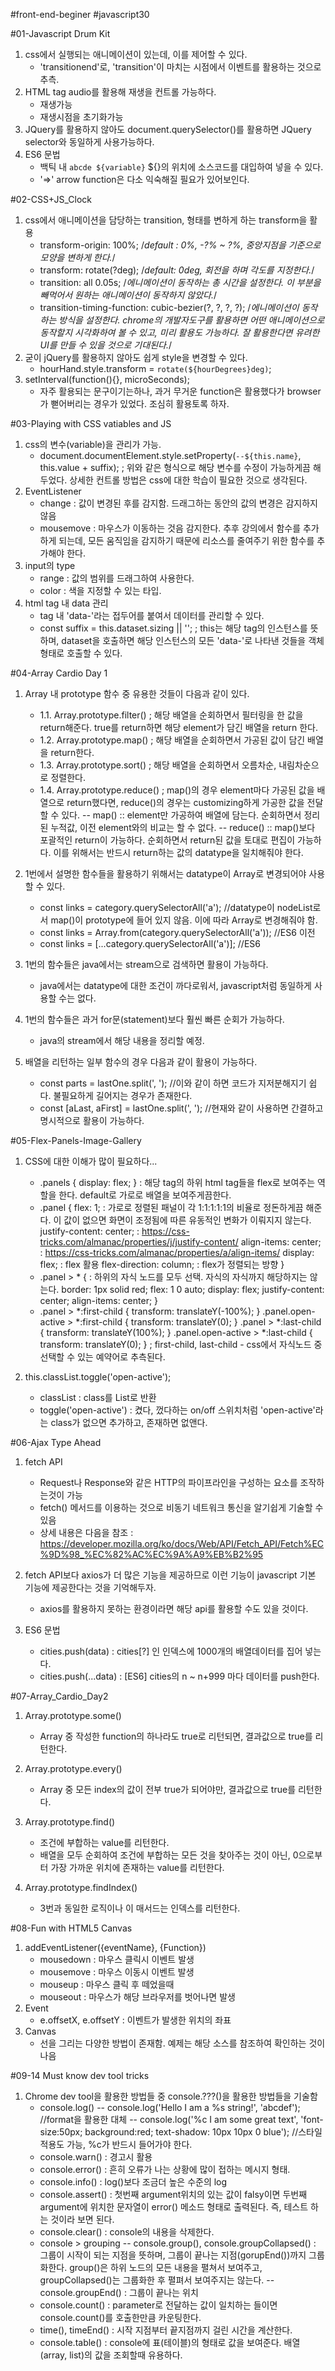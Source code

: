#front-end-beginer
#javascript30

#01-Javascript Drum Kit
1. css에서 실행되는 애니메이션이 있는데, 이를 제어할 수 있다. 
    - 'transitionend'로, 'transition'이 마치는 시점에서 이벤트를 활용하는 것으로 추측.
2. HTML tag audio를 활용해 재생을 컨트롤 가능하다.
    - 재생가능
    - 재생시점을 초기화가능
3. JQuery를 활용하지 않아도 document.querySelector()를 활용하면 JQuery selector와 동일하게 사용가능하다.
4. ES6 문법
    - 백틱 내 `abcde ${variable}` ${}의 위치에 소스코드를 대입하여 넣을 수 있다.
    - '=>' arrow function은 다소 익숙해질 필요가 있어보인다.


#02-CSS+JS_Clock
1. css에서 애니메이션을 담당하는 transition, 형태를 변하게 하는 transform을 활용
    - transform-origin: 100%; /*default : 0%, -?% ~ ?%, 중앙지점을 기준으로 모양을 변하게 한다.*/
    - transform: rotate(?deg); /*default: 0deg, 회전을 하며 각도를 지정한다.*/
    - transition: all 0.05s; /*에니메이션이 동작하는 총 시간을 설정한다. 이 부분을 빼먹어서 원하는 애니메이션이 동작하지 않았다.*/
    - transition-timing-function: cubic-bezier(?, ?, ?, ?); /*에니메이션이 동작하는 방식을 설정한다. chrome의 개발자도구를 활용하면 어떤 애니메이션으로 동작할지 시각화하여 볼 수 있고, 미리 활용도 가능하다. 잘 활용한다면 유려한 UI를 만들 수 있을 것으로 기대된다.*/
2. 굳이 jQuery를 활용하지 않아도 쉽게 style을 변경할 수 있다.
    - hourHand.style.transform = `rotate(${hourDegrees}deg)`;
3. setInterval(function(){}, microSeconds);
    - 자주 활용되는 문구이기는하나, 과거 무거운 function은 활용했다가 browser가 뻗어버리는 경우가 있었다. 조심히 활용토록 하자.


#03-Playing with CSS vatiables and JS
1. css의 변수(variable)을 관리가 가능.
    - document.documentElement.style.setProperty(`--${this.name}`, this.value + suffix);
      ; 위와 같은 형식으로 해당 변수를 수정이 가능하게끔 해두었다. 상세한 컨트롤 방법은 css에 대한 학습이 필요한 것으로 생각된다.
2. EventListener
    - change : 값이 변경된 후를 감지함. 드래그하는 동안의 값의 변경은 감지하지 않음
    - mousemove : 마우스가 이동하는 것음 감지한다. 추후 강의에서 함수를 추가하게 되는데, 모든 움직임을 감지하기 때문에 리소스를 줄여주기 위한 함수를 추가해야 한다.
3. input의 type
    - range : 값의 범위를 드래그하여 사용한다.
    - color : 색을 지정할 수 있는 타입.
4. html tag 내 data 관리
    - tag 내 'data-'라는 접두어를 붙여서 데이터를 관리할 수 있다.
    - const suffix = this.dataset.sizing || '';
        ; this는 해당 tag의 인스턴스를 뜻하며, dataset을 호출하면 해당 인스턴스의 모든 'data-'로 나타낸 것들을 객체형태로 호출할 수 있다.


#04-Array Cardio Day 1
1. Array 내 prototype 함수 중 유용한 것들이 다음과 같이 있다.
    - 1.1. Array.prototype.filter()
        ; 해당 배열을 순회하면서 필터링을 한 값을 return해준다. true를 return하면 해당 element가 담긴 배열을 return 한다.
    - 1.2. Array.prototype.map()
        ; 해당 배열을 순회하면서 가공된 값이 담긴 배열을 return한다.
    - 1.3. Array.prototype.sort()
        ; 해당 배열을 순회하면서 오름차순, 내림차순으로 정렬한다.
    - 1.4. Array.prototype.reduce()
        ; map()의 경우 element마다 가공된 값을 배열으로 return했다면, reduce()의 경우는 customizing하게 가공한 값을 전달할 수 있다.
        -- map() :: element만 가공하여 배열에 담는다. 순회하면서 정리된 누적값, 이전 element와의 비교는 할 수 없다.
        -- reduce() :: map()보다 포괄적인 return이 가능하다. 순회하면서 return된 값을 토대로 편집이 가능하다. 이를 위해서는 반드시 return하는 값의 datatype을 일치해줘야 한다.

2. 1번에서 설명한 함수들을 활용하기 위해서는 datatype이 Array로 변경되어야 사용할 수 있다.
    - const links = category.querySelectorAll('a');     //datatype이 nodeList로서 map()이 prototype에 들어 있지 않음. 이에 따라 Array로 변경해줘야 함.
    - const links = Array.from(category.querySelectorAll('a'));   //ES6 이전
    - const links = [...category.querySelectorAll('a')];   //ES6

3. 1번의 함수들은 java에서는 stream으로 검색하면 활용이 가능하다.
    - java에서는 datatype에 대한 조건이 까다로워서, javascript처럼 동일하게 사용할 수는 없다.

4. 1번의 함수들은 과거 for문(statement)보다 훨씬 빠른 순회가 가능하다.
    - java의 stream에서 해당 내용을 정리할 예정.

5. 배열을 리턴하는 일부 함수의 경우 다음과 같이 활용이 가능하다.
    - const parts = lastOne.split(', ');          //이와 같이 하면 코드가 지저분해지기 쉽다. 불필요하게 길어지는 경우가 존재한다.
    - const [aLast, aFirst] = lastOne.split(', ');  //현재와 같이 사용하면 간결하고 명시적으로 활용이 가능하다.


#05-Flex-Panels-Image-Gallery
1. CSS에 대한 이해가 많이 필요하다...
    - .panels { display: flex; } : 해당 tag의 하위 html tag들을 flex로 보여주는 역할을 한다. default로 가로로 배열을 보여주게끔한다.
    - .panel {
        flex: 1;     : 가로로 정렬된 패널이 각 1:1:1:1:1의 비율로 정돈하게끔 해준다. 이 값이 없으면 화면이 조정됨에 따른 유동적인 변화가 이뤄지지 않는다.
        justify-content: center;        : https://css-tricks.com/almanac/properties/j/justify-content/
        align-items: center;        : https://css-tricks.com/almanac/properties/a/align-items/
        display: flex;      : flex 활용
        flex-direction: column;     : flex가 정렬되는 방향
      }
    - .panel > * {             : 하위의 자식 노드를 모두 선택. 자식의 자식까지 해당하지는 않는다.
        border: 1px solid red;
        flex: 1 0 auto;
        display: flex;
        justify-content: center;
        align-items: center;
      }
    -   .panel > *:first-child { transform: translateY(-100%); }
        .panel.open-active > *:first-child { transform: translateY(0); }
        .panel > *:last-child { transform: translateY(100%); }
        .panel.open-active > *:last-child { transform: translateY(0); }
        ; first-child, last-child - css에서 자식노드 중 선택할 수 있는 예약어로 추측된다.

2. this.classList.toggle('open-active');
    - classList : class를 List로 반환
    - toggle('open-active') : 켰다, 껐다하는 on/off 스위치처럼 'open-active'라는 class가 없으면 추가하고, 존재하면 없앤다.


#06-Ajax Type Ahead
1. fetch API
    - Request나 Response와 같은 HTTP의 파이프라인을 구성하는 요소를 조작하는것이 가능
    - fetch() 메서드를 이용하는 것으로 비동기 네트워크 통신을 알기쉽게 기술할 수 있음
    - 상세 내용은 다음을 참조 : https://developer.mozilla.org/ko/docs/Web/API/Fetch_API/Fetch%EC%9D%98_%EC%82%AC%EC%9A%A9%EB%B2%95

2. fetch API보다 axios가 더 많은 기능을 제공하므로 이런 기능이 javascript 기본 기능에 제공한다는 것을 기억해두자.
    - axios를 활용하지 못하는 환경이라면 해당 api를 활용할 수도 있을 것이다.

3. ES6 문법
    - cities.push(data) : cities[?] 인 인덱스에 1000개의 배열데이터를 집어 넣는다.
    - cities.push(...data) : [ES6] cities의 n ~ n+999 마다 데이터를 push한다.


#07-Array_Cardio_Day2
1. Array.prototype.some()
    - Array 중 작성한 function의 하나라도 true로 리턴되면, 결과값으로 true를 리턴한다.

2. Array.prototype.every()
    - Array 중 모든 index의 값이 전부 true가 되어야만, 결과값으로 true를 리턴한다.

3. Array.prototype.find()
    - 조건에 부합하는 value를 리턴한다.
    - 배열을 모두 순회하여 조건에 부합하는 모든 것을 찾아주는 것이 아닌, 0으로부터 가장 가까운 위치에 존재하는 value를 리턴한다.

4. Array.prototype.findIndex()
    - 3번과 동일한 로직이나 이 매서드는 인덱스를 리턴한다.


#08-Fun with HTML5 Canvas
1. addEventListener({eventName}, {Function})
    - mousedown : 마우스 클릭시 이벤트 발생
    - mousemove : 마우스 이동시 이벤트 발생
    - mouseup : 마우스 클릭 후 떼었을때
    - mouseout : 마우스가 해당 브라우저를 벗어나면 발생
2. Event
    - e.offsetX, e.offsetY : 이벤트가 발생한 위치의 좌표
3. Canvas
    - 선을 그리는 다양한 방법이 존재함. 예제는 해당 소스를 참조하여 확인하는 것이 나음


#09-14 Must know dev tool tricks
1. Chrome dev tool을 활용한 방법들 중 console.???()을 활용한 방법들을 기술함
    - console.log()
        -- console.log('Hello I am a %s string!', 'abcdef'); //format을 활용한 대체
        -- console.log('%c I am some great text', 'font-size:50px; background:red; text-shadow: 10px 10px 0 blue'); //스타일 적용도 가능, %c가 반드시 들어가야 한다.
    - console.warn() : 경고시 활용
    - console.error() : 흔히 오류가 나는 상황에 많이 접하는 메시지 형태.
    - console.info() : log()보다 조금더 높은 수준의 log
    - console.assert() : 첫번째 argument위치의 있는 값이 falsy이면 두번째 argument에 위치한 문자열이 error() 메소드 형태로 출력된다. 즉, 테스트 하는 것이라 보면 된다.
    - console.clear() : console의 내용을 삭제한다.
    - console > grouping
        -- console.group(), console.groupCollapsed() : 그룹이 시작이 되는 지점을 뜻하며, 그룹이 끝나는 지점(gorupEnd())까지 그룹화한다. group()은 하위 노드의 모든 내용을 펼쳐서 보여주고, groupCollapsed()는 그룹화한 후 펼펴서 보여주지는 않는다.
        -- console.groupEnd() : 그룹이 끝나는 위치
    - console.count() : parameter로 전달하는 값이 일치하는 들이면 console.count()를 호출한만큼 카운팅한다.
    - time(), timeEnd() : 시작 지점부터 끝지점까지 걸린 시간을 계산한다.
    - console.table() : console에 표(테이블)의 형태로 값을 보여준다. 배열(array, list)의 값을 조회할때 유용하다.